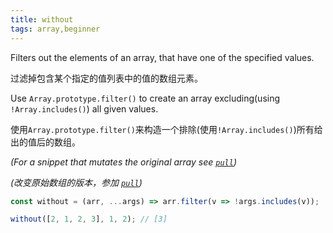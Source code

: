 ```yaml
---
title: without
tags: array,beginner
---
```


Filters out the elements of an array, that have one of the specified values.

过滤掉包含某个指定的值列表中的值的数组元素。

Use `Array.prototype.filter()` to create an array excluding(using `!Array.includes()`) all given values.

使用`Array.prototype.filter()`来构造一个排除(使用`!Array.includes()`)所有给出的值后的数组。

_(For a snippet that mutates the original array see [`pull`](#pull))_

_(改变原始数组的版本，参加 [`pull`](#pull))_

```js
const without = (arr, ...args) => arr.filter(v => !args.includes(v));
```

```js
without([2, 1, 2, 3], 1, 2); // [3]
```